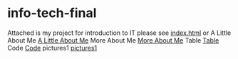 # info-tech-final
Attached is my project for introduction to IT
please see <a href="index.html">index.html</a>
or  A Little About Me  <a href="a little about me.html">A Little About Me</a> 
        More About Me <a href="more about me.html">More About Me</a>
        Table <a href="table.html">Table</a>
        Code <a href="Code">Code</a>
        pictures1 <a href="pictures1">pictures1</a>
